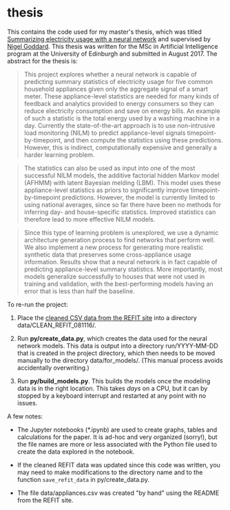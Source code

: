 # thesis

This contains the code used for my master's thesis, which was titled [Summarizing electricity usage with a neural network](https://www.linkedin.com/in/csipola) and supervised by [Nigel Goddard](http://homepages.inf.ed.ac.uk/ngoddard/). This thesis was written for the MSc in Artificial Intelligence program at the University of Edinburgh and submitted in August 2017. The abstract for the thesis is:

> This project explores whether a neural network is capable of predicting summary statistics of electricity usage for five common household appliances given only the aggregate signal of a smart meter. These appliance-level statistics are needed for many kinds of feedback and analytics provided to energy consumers so they can reduce electricity consumption and save on energy bills. An example of such a statistic is the total energy used by a washing machine in a day. Currently the state-of-the-art approach is to use non-intrusive load monitoring (NILM) to predict appliance-level signals timepoint-by-timepoint, and then compute the statistics using these predictions. However, this is indirect, computationally expensive and generally a harder learning problem.

> The statistics can also be used as input into one of the most successful NILM models, the additive factorial hidden Markov model (AFHMM) with latent Bayesian melding (LBM). This model uses these appliance-level statistics as priors to significantly improve timepoint-by-timepoint predictions. However, the model is currently limited to using national averages, since so far there have been no methods for inferring day- and house-specific statistics. Improved statistics can therefore lead to more effective NILM models.

> Since this type of learning problem is unexplored, we use a dynamic architecture generation process to find networks that perform well. We also implement a new process for generating more realistic synthetic data that preserves some cross-appliance usage information. Results show that a neural network is in fact capable of predicting appliance-level summary statistics. More importantly, most models generalize successfully to houses that were not used in training and validation, with the best-performing models having an error that is less than half the baseline.


To re-run the project:

1. Place the [cleaned CSV data from the REFIT site](https://pure.strath.ac.uk/portal/en/datasets/refit-electrical-load-measurements-cleaned(9ab14b0e-19ac-4279-938f-27f643078cec).html) into a directory data/CLEAN_REFIT_081116/.

2. Run **py/create_data.py**, which creates the data used for the neural network models. This data is output into a directory run/YYYY-MM-DD that is created in the project directory, which then needs to be moved manually to the directory data/for_models/. (This manual process avoids accidentally overwriting.)

3. Run **py/build_models.py**. This builds the models once the modeling data is in the right location. This takes *days* on a CPU, but it can by stopped by a keyboard interrupt and restarted at any point with no issues.

A few notes:

- The Jupyter notebooks (\*.ipynb) are used to create graphs, tables and calculations for the paper. It is ad-hoc and very organized (sorry!), but the file names are more or less associated with the Python file used to create the data explored in the notebook.

- If the cleaned REFIT data was updated since this code was written, you may need to make modifications to the directory name and to the function ``save_refit_data`` in py/create_data.py.

- The file data/appliances.csv was created "by hand" using the README from the REFIT site.
